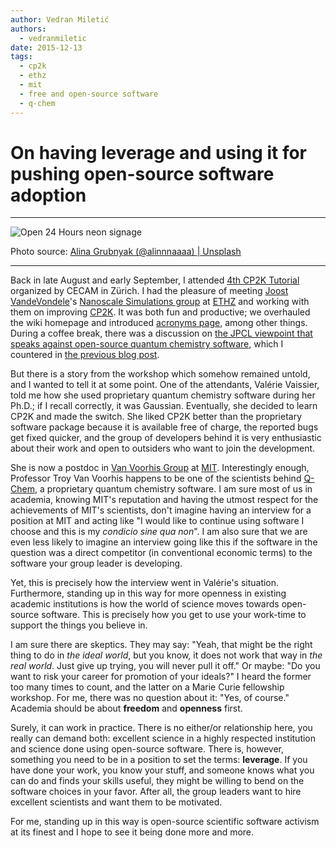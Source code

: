 ```yaml
---
author: Vedran Miletić
authors:
  - vedranmiletic
date: 2015-12-13
tags:
  - cp2k
  - ethz
  - mit
  - free and open-source software
  - q-chem
---
```


# On having leverage and using it for pushing open-source software adoption

---

![Open 24 Hours neon signage](https://unsplash.com/photos/kM0Ykc1gv_w/download?w=1920)

Photo source: [Alina Grubnyak (@alinnnaaaa) | Unsplash](https://unsplash.com/photos/open-24-hours-neon-signage-kM0Ykc1gv_w)

---

Back in late August and early September, I attended [4th CP2K Tutorial](https://www.cecam.org/workshop-details/480) organized by CECAM in Zürich. I had the pleasure of meeting [Joost VandeVondele](https://www.nanosim.mat.ethz.ch/people/head/vjoost.html)'s [Nanoscale Simulations group](https://www.nanosim.mat.ethz.ch/) at [ETHZ](https://www.ethz.ch/) and working with them on improving [CP2K](https://www.cp2k.org/). It was both fun and productive; we overhauled the wiki homepage and introduced [acronyms page](https://www.cp2k.org/acronyms), among other things. During a coffee break, there was a discussion on [the JPCL viewpoint that speaks against open-source quantum chemistry software](https://pubs.acs.org/doi/abs/10.1021/acs.jpclett.5b01258), which I countered in [the previous blog post](2015-09-14-what-is-the-price-of-open-source-fear-uncertainty-and-doubt.md).

But there is a story from the workshop which somehow remained untold, and I wanted to tell it at some point. One of the attendants, Valérie Vaissier, told me how she used proprietary quantum chemistry software during her Ph.D.; if I recall correctly, it was Gaussian. Eventually, she decided to learn CP2K and made the switch. She liked CP2K better than the proprietary software package because it is available free of charge, the reported bugs get fixed quicker, and the group of developers behind it is very enthusiastic about their work and open to outsiders who want to join the development.

<!-- more -->

She is now a postdoc in [Van Voorhis Group](https://vanvoorhisgroup.mit.edu/) at [MIT](https://web.mit.edu/). Interestingly enough, Professor Troy Van Voorhis happens to be one of the scientists behind [Q-Chem](https://www.q-chem.com/), a proprietary quantum chemistry software. I am sure most of us in academia, knowing MIT's reputation and having the utmost respect for the achievements of MIT's scientists, don't imagine having an interview for a position at MIT and acting like "I would like to continue using software I choose and this is my *condicio sine qua non*". I am also sure that we are even less likely to imagine an interview going like this if the software in the question was a direct competitor (in conventional economic terms) to the software your group leader is developing.

Yet, this is precisely how the interview went in Valérie's situation. Furthermore, standing up in this way for more openness in existing academic institutions is how the world of science moves towards open-source software. This is precisely how you get to use your work-time to support the things you believe in.

I am sure there are skeptics. They may say: "Yeah, that might be the right thing to do in *the ideal world*, but you know, it does not work that way in *the real world*. Just give up trying, you will never pull it off." Or maybe: "Do you want to risk your career for promotion of your ideals?" I heard the former too many times to count, and the latter on a Marie Curie fellowship workshop. For me, there was no question about it: "Yes, of course." Academia should be about **freedom** and **openness** first.

Surely, it can work in practice. There is no either/or relationship here, you really can demand both: excellent science in a highly respected institution and science done using open-source software. There is, however, something you need to be in a position to set the terms: **leverage**. If you have done your work, you know your stuff, and someone knows what you can do and finds your skills useful, they might be willing to bend on the software choices in your favor. After all, the group leaders want to hire excellent scientists and want them to be motivated.

For me, standing up in this way is open-source scientific software activism at its finest and I hope to see it being done more and more.
